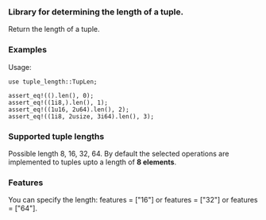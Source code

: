 ### Library for determining the length of a tuple.

Return the length of a tuple.
### Examples                                                                                                                                                   
Usage:
```
use tuple_length::TupLen;

assert_eq!(().len(), 0);
assert_eq!((1i8,).len(), 1);
assert_eq!((1u16, 2u64).len(), 2);
assert_eq!((1i8, 2usize, 3i64).len(), 3);
```
### Supported tuple lengths
Possible length 8, 16, 32, 64.
By default the selected operations are implemented to tuples upto a length of **8 elements**.
 
### Features
You can specify the length: features = ["16"] or features = ["32"] or features = ["64"].

